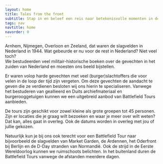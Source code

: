 ```yaml
---
layout: home
title: Tales from the front
subtitle: Stap in en beleef een reis naar betekenisvolle momenten in de geschiedenis op één van onze Battlefield Tours. Ontdek en gedenk de strijd die nodig was voor onze vrijheid…
tags: nav
navtitle: home
navorder: 0
---
```


Arnhem, Nijmegen, Overloon en Zeeland, dat waren de slagvelden in Nederland in 1944. Wat gebeurde er nu voor de rest in Nederland? Niet veel toch?  
We bestudeerden veel militair-historische boeken over de gevechten in het zuiden van Nederland en moesten ons beeld bijstellen.

Er waren volop harde gevechten met veel (burger)slachtoffers die voor velen in de loop der tijd zijn vergeten.
Om deze gevechten de aandacht te geven die ze verdienen besloten wij ons hierin te specialiseren. Vanwege het bestuderen van geallieerd en Duits archiefmateriaal en burgerooggetuigen kunnen we een uitgebreid aanbod van Battlefield Tours aanbieden.

De tours zijn geschikt voor zowel kleine als grote groepen tot 45 personen. Zijn er locaties die je graag wilt bezoeken en waar je meer over wilt weten? Dat kan, alles gaat in overleg. Ook de datums worden in overleg met jou of jullie gekozen.

Natuurlijk kun je bij ons ook terecht voor een Battlefield Tour naar bijvoorbeeld de slagvelden van Market Garden, de Ardennen, het Oderfront bij Berlijn en de D-Day stranden van Normandië. Ook de strijd in de Eerste Wereldoorlog kunnen we ruimschoots belichten. In het buitenland duren de Battlefield Tours vanwege de afstanden meerdere dagen.

